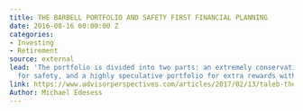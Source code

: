 ```yaml
---
title: THE BARBELL PORTFOLIO AND SAFETY FIRST FINANCIAL PLANNING
date: 2016-08-16 00:00:00 Z
categories:
- Investing
- Retirement
source: external
lead: 'The portfolio is divided into two parts: an extremely conservative portfolio
  for safety, and a highly speculative portfolio for extra rewards with extra risk.'
link: https://www.advisorperspectives.com/articles/2017/02/13/taleb-the-barbell-portfolio-and-safety-first-financial-planning
Author: Michael Edesess
---
```


